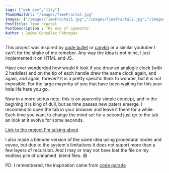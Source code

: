 ```yaml
---
tags: ["web dev","11ty"]
ThumbNailUrl: "/images/TimeFractal.jpg"
Images: ["/images/TimeFractal1.jpg","/images/TimeFractal2.jpg","/images/TimeFractal3.jpg","/images/TimeFractal4.jpg","/images/TimeFractal6.jpg","/images/TimeFractal7.jpg"]
PostTitle: Time Fractal
PostDescription : The eye of agamotto
Author : Jaime González Fábregas
---
```


This project was inspired by [code bullet](https://www.youtube.com/channel/UC0e3QhIYukixgh5VVpKHH9Q) or [carykh](https://www.youtube.com/channel/UC9z7EZAbkphEMg0SP7rw44A) or a similar youtuber I can't for the shake of me remeber. Any way the idea is not mine, I just implemented it on HTML and JS. 

Have ever wonderded how would it look if you drew an analogic clock (with 2 haddles) and on the tip of each handle drew the same clock again, and again, and again, forever? It is a pretty specific think to wonder, but it is not imposible. For the large mayority of you that have been waiting for this your hole life here you go.

Now in a more serius note, this is an aparently simple concept, and in the begining it is king of dull, but as time passes new paters emerge. I recomend to open the tab in your browser and leave it there for a while. Each time you want to change the mind set for a second just go to the tab an look at it evolve for some seconds.

[Link to the project I'm talking about](https://dirigity.github.io/htmlProyects/TimeFractal/)

I also made a blender version of the same idea using procedural nodes and eevee, but due to the system's limitations it does not suport more than a few layers of recursion. And I may or may not have lost the file on my endless pile of unnamed .blend files. 😅

PD: I remembered, the inspiration came from [code parade](http://codeparade.net/)
